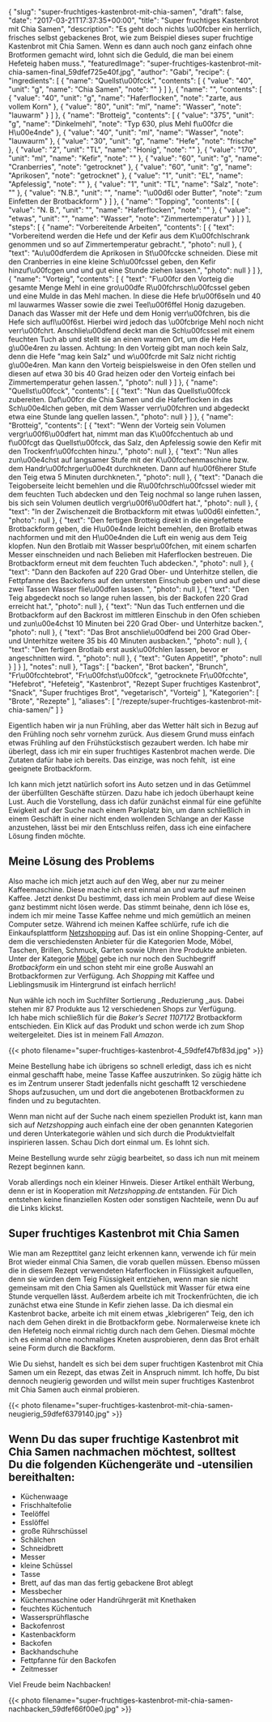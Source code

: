 {
    "slug": "super-fruchtiges-kastenbrot-mit-chia-samen",
    "draft": false,
    "date": "2017-03-21T17:37:35+00:00",
    "title": "Super fruchtiges Kastenbrot mit Chia Samen",
    "description": "Es geht doch nichts \u00fcber ein herrlich, frisches selbst gebackenes Brot, wie zum Beispiel dieses super fruchtige Kastenbrot mit Chia Samen. Wenn es dann auch noch ganz einfach ohne Brotformen gemacht wird, lohnt sich die Geduld, die man bei einem Hefeteig haben muss.",
    "featuredImage": "super-fruchtiges-kastenbrot-mit-chia-samen-final_59dfef725e40f.jpg",
    "author": "Gabi",
    "recipe": {
        "ingredients": [
            {
                "name": "Quellst\u00fcck",
                "contents": [
                    {
                        "value": "40",
                        "unit": "g",
                        "name": "Chia Samen",
                        "note": ""
                    }
                ]
            },
            {
                "name": "",
                "contents": [
                    {
                        "value": "40",
                        "unit": "g",
                        "name": "Haferflocken",
                        "note": "zarte, aus vollem Korn"
                    },
                    {
                        "value": "80",
                        "unit": "ml",
                        "name": "Wasser",
                        "note": "lauwarm"
                    }
                ]
            },
            {
                "name": "Brotteig",
                "contents": [
                    {
                        "value": "375",
                        "unit": "g",
                        "name": "Dinkelmehl",
                        "note": "Typ 630, plus Mehl f\u00fcr die H\u00e4nde"
                    },
                    {
                        "value": "40",
                        "unit": "ml",
                        "name": "Wasser",
                        "note": "lauwaurm"
                    },
                    {
                        "value": "30",
                        "unit": "g",
                        "name": "Hefe",
                        "note": "frische"
                    },
                    {
                        "value": "2",
                        "unit": "TL",
                        "name": "Honig",
                        "note": ""
                    },
                    {
                        "value": "170",
                        "unit": "ml",
                        "name": "Kefir",
                        "note": ""
                    },
                    {
                        "value": "60",
                        "unit": "g",
                        "name": "Cranberries",
                        "note": "getrocknet"
                    },
                    {
                        "value": "60",
                        "unit": "g",
                        "name": "Aprikosen",
                        "note": "getrocknet"
                    },
                    {
                        "value": "1",
                        "unit": "EL",
                        "name": "Apfelessig",
                        "note": ""
                    },
                    {
                        "value": "1",
                        "unit": "TL",
                        "name": "Salz",
                        "note": ""
                    },
                    {
                        "value": "N.B.",
                        "unit": "",
                        "name": "\u00d6l oder Butter",
                        "note": "zum Einfetten der Brotbackform"
                    }
                ]
            },
            {
                "name": "Topping",
                "contents": [
                    {
                        "value": "N. B.",
                        "unit": "",
                        "name": "Haferflocken",
                        "note": ""
                    },
                    {
                        "value": "etwas",
                        "unit": "",
                        "name": "Wasser",
                        "note": "Zimmertemperatur"
                    }
                ]
            }
        ],
        "steps": [
            {
                "name": "Vorbereitende Arbeiten",
                "contents": [
                    {
                        "text": "Vorbereitend werden die Hefe und der Kefir aus dem K\u00fchlschrank genommen und so auf Zimmertemperatur gebracht.",
                        "photo": null
                    },
                    {
                        "text": "Au\u00dferdem die Aprikosen in St\u00fccke schneiden. Diese mit den Cranberries in eine kleine Sch\u00fcssel geben, den Kefir hinzuf\u00fcgen und und gut eine Stunde ziehen lassen.",
                        "photo": null
                    }
                ]
            },
            {
                "name": "Vorteig",
                "contents": [
                    {
                        "text": "F\u00fcr den Vorteig die gesamte Menge Mehl in eine gro\u00dfe R\u00fchrsch\u00fcssel geben und eine Mulde in das Mehl machen. In diese die Hefe br\u00f6seln und 40 ml lauwarmes Wasser sowie die zwei Teel\u00f6ffel Honig dazugeben. Danach  das Wasser mit der Hefe und dem Honig verr\u00fchren, bis die Hefe sich aufl\u00f6st. Hierbei wird jedoch das \u00fcbrige Mehl noch nicht verr\u00fchrt. Anschlie\u00dfend deckt man die Sch\u00fcssel mit einem feuchten Tuch ab und stellt sie an einen warmen Ort, um die Hefe g\u00e4ren zu lassen. Achtung: In den Vorteig gibt man noch kein Salz, denn die Hefe \"mag kein Salz\" und w\u00fcrde mit Salz nicht richtig g\u00e4ren. Man kann den Vorteig beispielsweise in den Ofen stellen und diesen auf etwa 30 bis 40 Grad heizen oder den Vorteig einfach bei Zimmertemperatur gehen lassen.",
                        "photo": null
                    }
                ]
            },
            {
                "name": "Quellst\u00fcck",
                "contents": [
                    {
                        "text": "Nun das Quellst\u00fcck zubereiten. Daf\u00fcr die Chia Samen und die Haferflocken in das Sch\u00e4lchen geben, mit dem Wasser verr\u00fchren und abgedeckt etwa eine Stunde lang quellen lassen.",
                        "photo": null
                    }
                ]
            },
            {
                "name": "Brotteig",
                "contents": [
                    {
                        "text": "Wenn der Vorteig sein Volumen vergr\u00f6\u00dfert hat, nimmt man das K\u00fcchentuch ab und f\u00fcgt das Quellst\u00fcck, das Salz, den Apfelessig sowie den Kefir mit den Trockenfr\u00fcchten hinzu.",
                        "photo": null
                    },
                    {
                        "text": "Nun alles zun\u00e4chst auf langsamer Stufe mit der K\u00fcchenmaschine bzw. dem Handr\u00fchrger\u00e4t durchkneten. Dann auf h\u00f6herer Stufe den Teig etwa 5 Minuten  durchkneten.",
                        "photo": null
                    },
                    {
                        "text": "Danach die Teigoberseite leicht bemehlen und die R\u00fchrsch\u00fcssel wieder mit dem feuchten Tuch abdecken und den Teig nochmal so lange ruhen lassen, bis sich sein Volumen deutlich vergr\u00f6\u00dfert hat.",
                        "photo": null
                    },
                    {
                        "text": "In der Zwischenzeit die Brotbackform mit etwas \u00d6l einfetten.",
                        "photo": null
                    },
                    {
                        "text": "Den fertigen Brotteig direkt in die eingefettete Brotbackform geben, die H\u00e4nde leicht bemehlen, den Brotlaib etwas nachformen und mit den H\u00e4nden die Luft ein wenig aus dem Teig klopfen. Nun den Brotlaib mit Wasser bespr\u00fchen, mit einem scharfen Messer einschneiden und nach Belieben mit Haferflocken bestreuen. Die Brotbackform erneut mit dem feuchten Tuch abdecken.",
                        "photo": null
                    },
                    {
                        "text": "Dann den Backofen auf 220 Grad Ober- und Unterhitze stellen, die Fettpfanne des Backofens auf den untersten Einschub geben und auf diese zwei Tassen Wasser flie\u00dfen lassen. ",
                        "photo": null
                    },
                    {
                        "text": "Den Teig abgedeckt noch so lange ruhen lassen, bis der Backofen 220 Grad erreicht hat.",
                        "photo": null
                    },
                    {
                        "text": "Nun das Tuch entfernen und die Brotbackform auf den Backrost im mittleren Einschub in den Ofen schieben und zun\u00e4chst 10 Minuten bei 220 Grad Ober- und Unterhitze backen.",
                        "photo": null
                    },
                    {
                        "text": "Das Brot anschlie\u00dfend bei 200 Grad Ober- und Unterhitze weitere 35 bis 40 Minuten ausbacken.",
                        "photo": null
                    },
                    {
                        "text": "Den fertigen Brotlaib erst ausk\u00fchlen lassen, bevor er angeschnitten wird. ",
                        "photo": null
                    },
                    {
                        "text": "Guten Appetit!",
                        "photo": null
                    }
                ]
            }
        ],
        "notes": null
    },
    "Tags": [
        "backen",
        "Brot backen",
        "Brunch",
        "Fr\u00fcchtebrot",
        "Fr\u00fchst\u00fcck",
        "getrocknete Fr\u00fcchte",
        "Hefebrot",
        "Hefeteig",
        "Kastenbrot",
        "Rezept Super fruchtiges Kastenbrot",
        "Snack",
        "Super fruchtiges Brot",
        "vegetarisch",
        "Vorteig"
    ],
    "Kategorien": [
        "Brote",
        "Rezepte"
    ],
    "aliases": [
        "\/rezepte\/super-fruchtiges-kastenbrot-mit-chia-samen\/"
    ]
}

Eigentlich haben wir ja nun Frühling, aber das Wetter hält sich in Bezug auf den Frühling noch sehr vornehm zurück. Aus diesem Grund muss einfach etwas Frühling auf den Frühstückstisch gezaubert werden. Ich habe mir überlegt, dass ich mir ein super fruchtiges Kastenbrot machen werde. Die Zutaten dafür habe ich bereits. Das einzige, was noch fehlt,  ist eine geeignete Brotbackform.

Ich kann mich jetzt natürlich sofort ins Auto setzen und in das Getümmel der überfüllten Geschäfte stürzen. Dazu habe ich jedoch überhaupt keine Lust. Auch die Vorstellung, dass ich dafür zunächst einmal für eine gefühlte Ewigkeit auf der Suche nach einem Parkplatz bin, um dann schließlich in einem Geschäft in einer nicht enden wollenden Schlange an der Kasse anzustehen, lässt bei mir den Entschluss reifen, dass ich eine einfachere Lösung finden möchte.

## Meine Lösung des Problems

Also mache ich mich jetzt auch auf den Weg, aber nur zu meiner Kaffeemaschine. Diese mache ich erst einmal an und warte auf meinen Kaffee. Jetzt denkst Du bestimmt, dass ich mein Problem auf diese Weise ganz bestimmt nicht lösen werde. Das stimmt beinahe, denn ich löse es, indem ich mir meine Tasse Kaffee nehme und mich gemütlich an meinen Computer setze. Während ich meinen Kaffee schlürfe, rufe ich die Einkaufsplattform [Netzshopping][1] auf. Das ist ein online Shopping-Center, auf dem die verschiedensten Anbieter für die Kategorien Mode, Möbel, Taschen, Brillen, Schmuck, Garten sowie Uhren ihre Produkte anbieten. Unter der Kategorie [Möbel][2] gebe ich nur noch den Suchbegriff _Brotbackform_ ein und schon steht mir eine große Auswahl an Brotbackformen zur Verfügung. Ach _Shopping_ mit Kaffee und Lieblingsmusik im Hintergrund ist einfach herrlich!

Nun wähle ich noch im Suchfilter Sortierung _Reduzierung _aus. Dabei stehen mir 87 Produkte aus 12 verschiedenen Shops zur Verfügung. Ich habe mich schließlich für die _Baker&#8217;s Secret 1107172_ Brotbackform entschieden. Ein Klick auf das Produkt und schon werde ich zum Shop weitergeleitet. Dies ist in meinem Fall _Amazon_.

 

{{< photo filename="super-fruchtiges-kastenbrot-4_59dfef47bf83d.jpg" >}}

 

Meine Bestellung habe ich übrigens so schnell erledigt, dass ich es nicht einmal geschafft habe, meine Tasse Kaffee auszutrinken. So zügig hätte ich es im Zentrum unserer Stadt jedenfalls nicht geschafft 12 verschiedene Shops aufzusuchen, um und dort die angebotenen Brotbackformen zu finden und zu begutachten.

Wenn man nicht auf der Suche nach einem speziellen Produkt ist, kann man sich auf _Netzshopping_ auch einfach eine der oben genannten Kategorien und deren Unterkategorie wählen und sich durch die Produktvielfalt inspirieren lassen. Schau Dich dort einmal um. Es lohnt sich.

Meine Bestellung wurde sehr zügig bearbeitet, so dass ich nun mit meinem Rezept beginnen kann.

Vorab allerdings noch ein kleiner Hinweis. Dieser Artikel enthält Werbung, denn er ist in Kooperation mit _Netzshopping.de_ entstanden. Für Dich entstehen keine finanziellen Kosten oder sonstigen Nachteile, wenn Du auf die Links klickst.

## Super fruchtiges Kastenbrot mit Chia Samen

Wie man am Rezepttitel ganz leicht erkennen kann, verwende ich für mein Brot wieder einmal Chia Samen, die vorab quellen müssen. Ebenso müssen die in diesem Rezept verwendeten Haferflocken in Flüssigkeit aufquellen, denn sie würden dem Teig Flüssigkeit entziehen, wenn man sie nicht gemeinsam mit den Chia Samen als Quellstück mit Wasser für etwa eine Stunde verquellen lässt. Außerdem arbeite ich mit Trockenfrüchten, die ich zunächst etwa eine Stunde in Kefir ziehen lasse. Da ich diesmal ein Kastenbrot backe, arbeite ich mit einem etwas &#8222;klebrigeren&#8220; Teig, den ich nach dem Gehen direkt in die Brotbackform gebe. Normalerweise knete ich den Hefeteig noch einmal richtig durch nach dem Gehen. Diesmal möchte ich es einmal ohne nochmaliges Kneten ausprobieren, denn das Brot erhält seine Form durch die Backform.

Wie Du siehst, handelt es sich bei dem super fruchtigen Kastenbrot mit Chia Samen um ein Rezept, das etwas Zeit in Anspruch nimmt. Ich hoffe, Du bist dennoch neugierig geworden und willst mein super fruchtiges Kastenbrot mit Chia Samen auch einmal probieren.

 

{{< photo filename="super-fruchtiges-kastenbrot-mit-chia-samen-neugierig_59dfef6379140.jpg" >}}

 

## Wenn Du das super fruchtige Kastenbrot mit Chia Samen nachmachen möchtest, solltest Du die folgenden Küchengeräte und -utensilien bereithalten:

 * Küchenwaage
 * Frischhaltefolie
 * Teelöffel
 * Esslöffel
 * große Rührschüssel
 * Schälchen
 * Schneidbrett
 * Messer
 * kleine Schüssel
 * Tasse
 * Brett, auf das man das fertig gebackene Brot ablegt
 * Messbecher
 * Küchenmaschine oder Handrührgerät mit Knethaken
 * feuchtes Küchentuch
 * Wassersprühflasche
 * Backofenrost
 * Kastenbackform
 * Backofen
 * Backhandschuhe
 * Fettpfanne für den Backofen
 * Zeitmesser

Viel Freude beim Nachbacken!

 

{{< photo filename="super-fruchtiges-kastenbrot-mit-chia-samen-nachbacken_59dfef66f00e0.jpg" >}}

 





 [1]: http://www.netzshopping.de/
 [2]: http://moebel.netzshopping.de